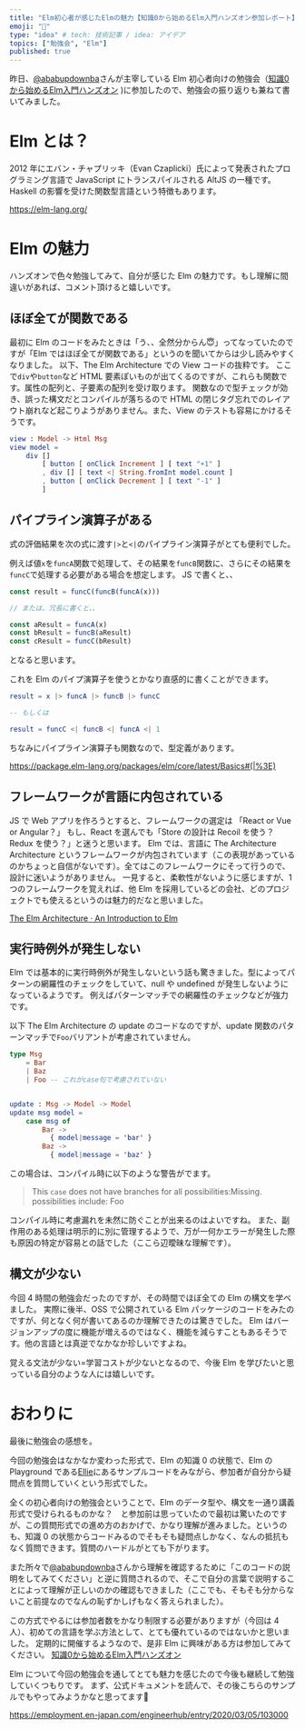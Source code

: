 ```yaml
---
title: "Elm初心者が感じたElmの魅力【知識0から始めるElm入門ハンズオン参加レポート】"
emoji: "📝"
type: "idea" # tech: 技術記事 / idea: アイデア
topics: ["勉強会", "Elm"]
published: true
---
```


昨日、[@ababupdownba](https://Twitter.com/ababupdownba)さんが主宰している Elm 初心者向けの勉強会（[知識0から始めるElm入門ハンズオン](https://elm-jp.connpass.com/event/188305/) )に参加したので、勉強会の振り返りも兼ねて書いてみました。

# Elm とは？
2012 年にエバン・チャプリッキ（Evan Czaplicki）氏によって発表されたプログラミング言語で JavaScript にトランスパイルされる AltJS の一種です。
Haskell の影響を受けた関数型言語という特徴もあります。

https://elm-lang.org/

# Elm の魅力
ハンズオンで色々勉強してみて、自分が感じた Elm の魅力です。もし理解に間違いがあれば、コメント頂けると嬉しいです。

## ほぼ全てが関数である
最初に Elm のコードをみたときは「う、、全然分からん😇」ってなっていたのですが「Elm ではほぼ全てが関数である」というのを聞いてからは少し読みやすくなりました。
以下、The Elm Architecture での View コードの抜粋です。
ここで`div`や`button`など HTML 要素ぽいものが出てくるのですが、これらも関数です。属性の配列と、子要素の配列を受け取ります。
関数なので型チェックが効き、誤った構文だとコンパイルが落ちるので HTML の閉じタグ忘れでのレイアウト崩れなど起こりようがありません。また、View のテストも容易にかけるそうです。

```elm
view : Model -> Html Msg
view model =
    div []
        [ button [ onClick Increment ] [ text "+1" ]
        , div [] [ text <| String.fromInt model.count ]
        , button [ onClick Decrement ] [ text "-1" ]
        ]
```


## パイプライン演算子がある
式の評価結果を次の式に渡す`|>`と`<|`のパイプライン演算子がとても便利でした。

例えば値`x`を`funcA`関数で処理して、その結果を`funcB`関数に、さらにその結果を`funcC`で処理する必要がある場合を想定します。
JS で書くと、、

```js
const result = funcC(funcB(funcA(x)))

// または、冗長に書くと、、

const aResult = funcA(x)
const bResult = funcB(aResult)
const cResult = funcC(bResult)
```

となると思います。

これを Elm のパイプ演算子を使うとかなり直感的に書くことができます。

```elm
result = x |> funcA |> funcB |> funcC

-- もしくは

result = funcC <| funcB <| funcA <| 1
```

ちなみにパイプライン演算子も関数なので、型定義があります。

https://package.elm-lang.org/packages/elm/core/latest/Basics#(|%3E)

## フレームワークが言語に内包されている
JS で Web アプリを作ろうとすると、フレームワークの選定は 「React or Vue or Angular？」 もし、React を選んでも「Store の設計は Recoil を使う？　Redux を使う？」と迷うと思います。
Elm では、言語に The Architecture Architecture というフレームワークが内包されています（この表現があっているのかちょっと自信がないです）。全てはこのフレームワークにそって行うので、設計に迷いようがありません。
一見すると、柔軟性がないように感じますが、1 つのフレームワークを覚えれば、他 Elm を採用しているどの会社、どのプロジェクトでも使えるというのは魅力的だなと思いました。

[The Elm Architecture · An Introduction to Elm](https://guide.elm-lang.jp/architecture/)

## 実行時例外が発生しない
Elm では基本的に実行時例外が発生しないという話も驚きました。型によってパターンの網羅性のチェックをしていて、null や undefined が発生しないようになっているようです。
例えばパターンマッチでの網羅性のチェックなどが強力です。

以下 The Elm Architecture の update のコードなのですが、update 関数のパターンマッチで`Foo`バリアントが考慮されていません。

```elm
type Msg
    = Bar
    | Baz
    | Foo -- これがcase句で考慮されていない


update : Msg -> Model -> Model
update msg model =
    case msg of
        Bar ->
          { model|message = 'bar' }
        Baz ->
          { model|message = 'baz' }
```

この場合は、コンパイル時に以下のような警告がでます。

> This `case` does not have branches for all possibilities:Missing. possibilities include: Foo

コンパイル時に考慮漏れを未然に防ぐことが出来るのはよいですね。
また、副作用のある処理は明示的に別に管理するようで、万が一何かエラーが発生した際も原因の特定が容易との話でした（ここら辺曖昧な理解です）。

## 構文が少ない
今回 4 時間の勉強会だったのですが、その時間でほぼ全ての Elm の構文を学べました。
実際に後半、OSS で公開されている Elm パッケージのコードをみたのですが、何となく何が書いてあるのか理解できたのは驚きでした。
Elm はバージョンアップの度に機能が増えるのではなく、機能を減らすこともあるそうです。他の言語とは真逆でなかなか珍しいですよね。

覚える文法が少ない=学習コストが少ないとなるので、今後 Elm を学びたいと思っている自分のような人には嬉しいです。

# おわりに

最後に勉強会の感想を。

今回の勉強会はなかなか変わった形式で、Elm の知識 0 の状態で、Elm の Playground である[Ellie](https://ellie-app.com/new)にあるサンプルコードをみながら、参加者が自分から疑問点を質問していくという形式でした。

全くの初心者向けの勉強会ということで、Elm のデータ型や、構文を一通り講義形式で受けられるものかな？　と参加前は思っていたので最初は驚いたのですが、この質問形式での進め方のおかげで、かなり理解が進みました。というのも、知識 0 の状態からコードみるのでそもそも疑問点しかなく、なんの抵抗もなく質問できます。質問のハードルがとても下がります。

また所々で[@ababupdownba](https://Twitter.com/ababupdownba)さんから理解を確認するために「このコードの説明をしてみてください」と逆に質問されるので、そこで自分の言葉で説明することによって理解が正しいのかの確認もできました（ここでも、そもそも分からないこと前提なのでなんの恥ずかしげもなく答えられました）。

この方式でやるには参加者数をかなり制限する必要がありますが（今回は 4 人）、初めての言語を学ぶ方法として、とても優れているのではないかと思いました。
定期的に開催するようなので、是非 Elm に興味がある方は参加してみてください。
[知識0から始めるElm入門ハンズオン](https://elm-jp.connpass.com/event/188305/)

Elm について今回の勉強会を通してとても魅力を感じたので今後も継続して勉強していくつもりです。
まず、公式ドキュメントを読んで、その後こちらのサンプルでもやってみようかなと思ってます💪

https://employment.en-japan.com/engineerhub/entry/2020/03/05/103000
